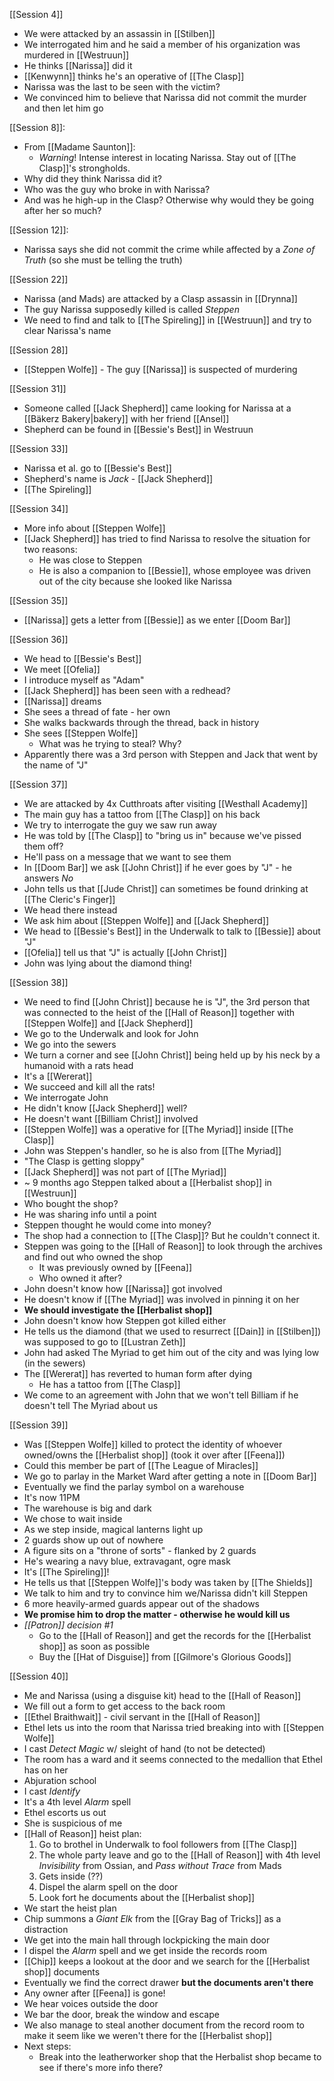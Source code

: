 [[Session 4]]
- We were attacked by an assassin in [[Stilben]]
- We interrogated him and he said a member of his organization was murdered in [[Westruun]]
- He thinks [[Narissa]] did it
- [[Kenwynn]] thinks he's an operative of [[The Clasp]]
- Narissa was the last to be seen with the victim?
- We convinced him to believe that Narissa did not commit the murder and then let him go

[[Session 8]]:
- From [[Madame Saunton]]: 
	- _Warning_! Intense interest in locating Narissa. Stay out of [[The Clasp]]'s strongholds.
- Why did they think Narissa did it?
- Who was the guy who broke in with Narissa?
- And was he high-up in the Clasp? Otherwise why would they be going after her so much?

[[Session 12]]:
- Narissa says she did not commit the crime while affected by a _Zone of Truth_ (so she must be telling the truth)

[[Session 22]]
- Narissa (and Mads) are attacked by a Clasp assassin in [[Drynna]]
- The guy Narissa supposedly killed is called *Steppen*
- We need to find and talk to [[The Spireling]] in [[Westruun]] and try to clear Narissa's name

[[Session 28]]
- [[Steppen Wolfe]] - The guy [[Narissa]] is suspected of murdering

[[Session 31]]
- Someone called [[Jack Shepherd]] came looking for Narissa at a [[Bäkerz Bakery|bakery]] with her friend [[Ansel]]
- Shepherd can be found in [[Bessie's Best]] in Westruun

[[Session 33]]
- Narissa et al. go to [[Bessie's Best]]
- Shepherd's name is *Jack* - [[Jack Shepherd]]
- [[The Spireling]]

[[Session 34]]
- More info about [[Steppen Wolfe]]
- [[Jack Shepherd]] has tried to find Narissa to resolve the situation for two reasons:
	- He was close to Steppen 
	- He is also a companion to [[Bessie]], whose employee was driven out of the city because she looked like Narissa

[[Session 35]]
- [[Narissa]] gets a letter from [[Bessie]] as we enter [[Doom Bar]]

[[Session 36]]
- We head to [[Bessie's Best]]
- We meet [[Ofelia]]
- I introduce myself as "Adam"
- [[Jack Shepherd]] has been seen with a redhead?
- [[Narissa]] dreams
- She sees a thread of fate - her own
- She walks backwards through the thread, back in history
- She sees [[Steppen Wolfe]]
	- What was he trying to steal? Why?
- Apparently there was a 3rd person with Steppen and Jack that went by the name of "J"

[[Session 37]]
- We are attacked by 4x Cutthroats after visiting [[Westhall Academy]]
- The main guy has a tattoo from [[The Clasp]] on his back
- We try to interrogate the guy we saw run away
- He was told by [[The Clasp]] to "bring us in" because we've pissed them off?
- He'll pass on a message that we want to see them
- In [[Doom Bar]] we ask [[John Christ]]  if he ever goes by "J" - he answers *No*
- John tells us that [[Jude Christ]] can sometimes be found drinking at [[The Cleric's Finger]]
- We head there instead
- We ask him about [[Steppen Wolfe]] and [[Jack Shepherd]]
- We head to [[Bessie's Best]] in the Underwalk to talk to [[Bessie]] about "J"
- [[Ofelia]] tell us that "J" is actually [[John Christ]]
- John was lying about the diamond thing!

[[Session 38]]
- We need to find [[John Christ]] because he is "J", the 3rd person that was connected to the heist of the [[Hall of Reason]] together with [[Steppen Wolfe]] and [[Jack Shepherd]]
- We go to the Underwalk and look for John
- We go into the sewers
- We turn a corner and see [[John Christ]] being held up by his neck by a humanoid with a rats head
- It's a [[Wererat]]
- We succeed and kill all the rats!
- We interrogate John
- He didn't know [[Jack Shepherd]] well?
- He doesn't want [[Billiam Christ]] involved
- [[Steppen Wolfe]] was a operative for [[The Myriad]] inside [[The Clasp]]
- John was Steppen's handler, so he is also from [[The Myriad]]
- "The Clasp is getting sloppy"
- [[Jack Shepherd]] was not part of [[The Myriad]]
- ~ 9 months ago Steppen talked about a [[Herbalist shop]] in [[Westruun]]
- Who bought the shop?
- He was sharing info until a point
- Steppen thought he would come into money?
- The shop had a connection to [[The Clasp]]? But he couldn't connect it.
- Steppen was going to the [[Hall of Reason]] to look through the archives and find out who owned the shop
	- It was previously owned by [[Feena]]
	- Who owned it after?
- John doesn't know how [[Narissa]] got involved
- He doesn't know if [[The Myriad]] was involved in pinning it on her
- **We should investigate the [[Herbalist shop]]**
- John doesn't know how Steppen got killed either
- He tells us the diamond (that we used to resurrect [[Dain]] in [[Stilben]]) was supposed to go to [[Lustran Zeth]]
- John had asked The Myriad to get him out of the city and was lying low (in the sewers)
- The [[Wererat]] has reverted to human form after dying
	- He has a tattoo from [[The Clasp]]
- We come to an agreement with John that we won't tell Billiam if he doesn't tell The Myriad about us

[[Session 39]]
- Was [[Steppen Wolfe]] killed to protect the identity of whoever owned/owns the [[Herbalist shop]] (took it over after [[Feena]])
- Could this member be part of [[The League of Miracles]]
- We go to parlay in the Market Ward after getting a note in [[Doom Bar]]
- Eventually we find the parlay symbol on a warehouse
- It's now 11PM
- The warehouse is big and dark
- We chose to wait inside
- As we step inside, magical lanterns light up
- 2 guards show up out of nowhere
- A figure sits on a "throne of sorts" - flanked by 2 guards
- He's wearing a navy blue, extravagant, ogre mask
- It's [[The Spireling]]!
- He tells us that [[Steppen Wolfe]]'s body was taken by [[The Shields]]
- We talk to him and try to convince him we/Narissa didn't kill Steppen
- 6 more heavily-armed guards appear out of the shadows
- **We promise him to drop the matter - otherwise he would kill us**
- *[[Patron]] decision #1*
	- Go to the [[Hall of Reason]] and get the records for the [[Herbalist shop]] as soon as possible
	- Buy the [[Hat of Disguise]] from  [[Gilmore's Glorious Goods]]

[[Session 40]]
- Me and Narissa (using a disguise kit) head to the [[Hall of Reason]]
- We fill out a form to get access to the back room
- [[Ethel Braithwait]] - civil servant in the [[Hall of Reason]]
- Ethel lets us into the room that Narissa tried breaking into with [[Steppen Wolfe]]
- I cast *Detect Magic* w/ sleight of hand (to not be detected)
- The room has a ward and it seems connected to the medallion that Ethel has on her
- Abjuration school
- I cast *Identify*
- It's a 4th level *Alarm* spell
- Ethel escorts us out
- She is suspicious of me
- [[Hall of Reason]] heist plan:
	1. Go to brothel in Underwalk to fool followers from [[The Clasp]]
	2. The whole party leave and go to the [[Hall of Reason]] with 4th level *Invisibility* from Ossian, and *Pass without Trace* from Mads
	3. Gets inside (??)
	4. Dispel the alarm spell on the door
	5. Look fort he documents about the [[Herbalist shop]]
- We start the heist plan
- Chip summons a *Giant Elk* from the [[Gray Bag of Tricks]] as a distraction
- We get into the main hall through lockpicking the main door
- I dispel the *Alarm* spell and we get inside the records room
- [[Chip]] keeps a lookout at the door and we search for the [[Herbalist shop]] documents
- Eventually we find the correct drawer **but the documents aren't there**
- Any owner after [[Feena]] is gone!
- We hear voices outside the door
- We bar the door, break the window and escape
- We also manage to steal another document from the record room to make it seem like we weren't there for the [[Herbalist shop]]
- Next steps:
	- Break into the leatherworker shop that the Herbalist shop became to see if there's more info there?